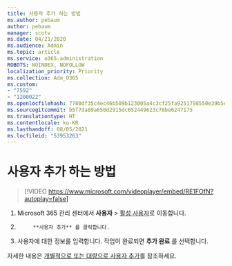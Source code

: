 ```yaml
---
title: 사용자 추가 하는 방법
ms.author: pebaum
author: pebaum
manager: scotv
ms.date: 04/21/2020
ms.audience: Admin
ms.topic: article
ms.service: o365-administration
ROBOTS: NOINDEX, NOFOLLOW
localization_priority: Priority
ms.collection: Adm_O365
ms.custom:
- "7592"
- "1200022"
ms.openlocfilehash: 7780df35c4ec46b509b123005a4c3cf25fa9251798550e39b5edeb384068ba60
ms.sourcegitcommit: b5f7da89a650d2915dc652449623c78be6247175
ms.translationtype: HT
ms.contentlocale: ko-KR
ms.lasthandoff: 08/05/2021
ms.locfileid: "53953263"
---
```

# <a name="how-to-add-a-user"></a>사용자 추가 하는 방법

> [!VIDEO https://www.microsoft.com/videoplayer/embed/RE1FOfN?autoplay=false]

1. Microsoft 365 관리 센터에서 **사용자** > [활성 사용자](https://admin.microsoft.com/Adminportal/Home?source=applauncher#/users)로 이동합니다.

2. 
            **사용자 추가** 를 클릭합니다.

3. 사용자에 대한 정보를 입력합니다. 작업이 완료되면 **추가 완료** 를 선택합니다.

자세한 내용은 [개별적으로 또는 대량으로 사용자 추가](https://docs.microsoft.com/microsoft-365/admin/add-users/add-users)를 참조하세요.